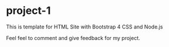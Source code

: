 # project-1
This is template for HTML Site with Bootstrap 4 CSS and Node.js

Feel feel to comment and give feedback for my project.
